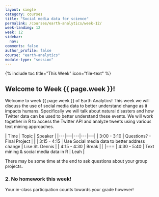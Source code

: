 ```yaml
---
layout: single
category: courses
title: "Social media data for science"
permalink: /courses/earth-analytics/week-12/
week-landing: 12
week: 12
sidebar:
  nav:
comments: false
author_profile: false
course: "earth-analytics"
module-type: "session"
---
```


{% include toc title="This Week" icon="file-text" %}

<div class="notice--info" markdown="1">

## <i class="fa fa-ship" aria-hidden="true"></i> Welcome to Week {{ page.week }}!

Welcome to week {{ page.week }} of Earth Analytics! This week we will discuss
the use of social media data to better understand change as it impacts humans.
Specifically we will talk about natural disasters and how Twitter data can be
used to better understand these events. We will work together in R to access the
Twitter API and analyze tweets using various text mining approaches.

</div>

|  Time | Topic   | Speaker   |
|---|---|---|---|---|
| 3:00 - 3:10  | Questions? - Final Project |   |
| 3:15 - 4:15  | Use Social media data to better address change | Lise St. Dennis |
| 4:15 - 4:30  | Break  |   |
|===
| 4:30 - 5:40  | Text mining & social media data in R |  Leah |

There may be some time at the end to ask questions about your group projects.


### 2. No homework this week!

Your in-class participation counts towards your grade however!
